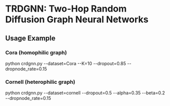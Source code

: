 # TRDGNN: Two-Hop Random Diffusion Graph Neural Networks
## Usage Example
### Cora (homophilic graph)
python crdgnn.py --dataset=Cora --K=10 --dropout=0.85 --dropnode_rate=0.15
### Cornell (heterophilic graph)
python crdgnn.py --dataset=cornell --dropout=0.5 --alpha=0.35 --beta=0.2 --dropnode_rate=0.15
